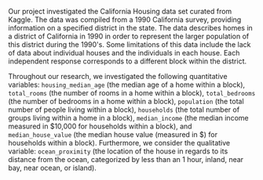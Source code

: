 Our project investigated the California Housing data set curated from Kaggle. The data was compiled from a 1990 California survey, providing information on a specified district in the state. The data describes homes in a district of California in 1990 in order to represent the larger population of this district during the 1990's. Some limitations of this data include the lack of data about individual houses and the individuals in each house. Each independent response corresponds to a different block within the district. 

Throughout our research, we investigated the following quantitative variables: `housing_median_age` (the median age of a home within a block), `total_rooms` (the number of rooms in a home within a block), `total_bedrooms` (the number of bedrooms in a home within a block), `population` (the total number of people living within a block), `households` (the total number of groups living within a home in a block), `median_income` (the median income measured in \$10,000 for households within a block), and `median_house_value` (the median house value (measured in \$) for households within a block). Furthermore, we consider the qualitative variable: `ocean_proximity` (the location of the house in regards to its distance from the ocean, categorized by less than an 1 hour, inland, near bay, near ocean, or island). 
